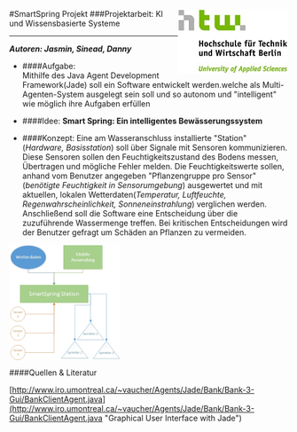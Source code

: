 <img src="HTWLogo.jpg" alt="HTW-Berlin" align="right" style="width: 200px;" />
#SmartSpring Projekt
###Projektarbeit: KI und Wissensbasierte Systeme

____________________________________________________
___Autoren: Jasmin, Sinead, Danny___

+ ####Aufgabe:  
Mithilfe des Java Agent Development Framework(Jade) soll ein Software entwickelt werden.welche als Multi-Agenten-System ausgelegt sein soll und so autonom und "intelligent" wie möglich ihre Aufgaben erfüllen 

+ ####Idee: 
__Smart Spring: Ein intelligentes Bewässerungssystem__ 

+ ####Konzept:
Eine am Wasseranschluss installierte "Station" (*Hardware, Basisstation*) soll über Signale mit Sensoren kommunizieren. Diese Sensoren sollen den Feuchtigkeitszustand des Bodens messen, Übertragen und mögliche Fehler melden.
Die Feuchtigkeitswerte sollen, anhand vom Benutzer angegeben "Pflanzengruppe pro Sensor" (*benötigte Feuchtigkeit in Sensorumgebung*) ausgewertet und mit aktuellen, lokalen Wetterdaten(*Temperatur, Luftfeuchte, Regenwahrscheinlichkeit, Sonneneinstrahlung*) verglichen werden. Anschließend soll die Software eine Entscheidung über die zuzuführende Wassermenge  treffen. Bei kritischen Entscheidungen wird der Benutzer gefragt um Schäden an Pflanzen zu vermeiden.

<img src="Konzept1.jpg" alt="Konzept1" align="middle" style="width: 200px;"/>

####Quellen & Literatur

[http://www.iro.umontreal.ca/~vaucher/Agents/Jade/Bank/Bank-3-Gui/BankClientAgent.java](http://www.iro.umontreal.ca/~vaucher/Agents/Jade/Bank/Bank-3-Gui/BankClientAgent.java "Graphical User Interface with Jade")
 
